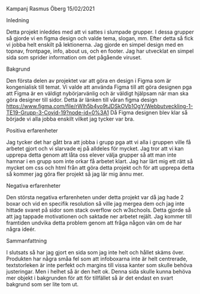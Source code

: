 Kampanj
Rasmus Öberg 
15/02/2021


Inledning

Detta projekt inleddes med att vi sattes i slumpade grupper. I dessa grupper så gjorde vi en figma design och valde tema, slogan, mm. Efter detta så fick vi jobba helt enskilt på lektionerna. Jag gjorde en simpel design med en topnav, frontpage, info, about us, och en footer. Jag har utvecklat en simpel sida som sprider information om det pågående viruset.


Bakgrund

Den första delen av projektet var att göra en design i Figma som är kongenialisk till temat. Vi valde att använda Figma till att göra designen pga att Figma är en väldigt nybörjarvänlig och är väldigt hjälpsam när man ska göra designer till sidor.
Detta är länken till våran figma design https://www.figma.com/file/rWlh5b4yo9tJDSkOVb1OgY/Webbutveckling-1-TE19-Grupp-3-Covid-19?node-id=0%3A1
Då Figma designen blev klar så började vi alla jobba enskilt vilket jag tycker var bra.


Positiva erfarenheter

Jag tycker det har gått bra att jobba i grupp pga att vi alla i gruppen ville få arbetet gjort och vi slarvade ej på alldeles för mycket. Jag tror att vi kan upprepa detta genom att låta oss elever välja grupper så att man inte hamnar i en grupp som inte orkar få arbetet klart. Jag har lärt mig ett rätt så mycket om css och html från att göra detta projekt och för att upprepa detta så kommer jag göra fler projekt så jag lär mig ännu mer.


Negativa erfarenheter

Den största negativa erfarenheten under detta projekt var då jag hade 2 boxar och vid en specifik resolution så ville jag mergea dem och jag inte hittade svaret på sidor som stack overflow och w3schools. Detta gjorde så att jag tappade motivationen och saktade ner arbetet rejält. Jag kommer till framtiden undvika detta problem genom att fråga någon vän om de har några ideér.


Sammanfattning

I slutsats så har jag gjort en sida som jag inte helt och hållet skäms över. Produkten har några småa fel som att infoboxarna inte är helt centrerade, textstorleken är inte perfekt och margins till vissa kanter som skulle behöva justeringar. Men i helhet så är den helt ok. Denna sida skulle kunna behöva mer objekt i bakgrunden för att för tillfället så är det endast en svart bakgrund som ser lite tom ut.